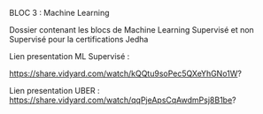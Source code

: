 


BLOC 3 : Machine Learning 

Dossier contenant les blocs de Machine Learning Supervisé
et non Supervisé pour la certifications Jedha

Lien presentation ML Supervisé :

https://share.vidyard.com/watch/kQQtu9soPec5QXeYhGNo1W?

Lien presentation UBER :
https://share.vidyard.com/watch/qqPjeApsCqAwdmPsj8B1be?